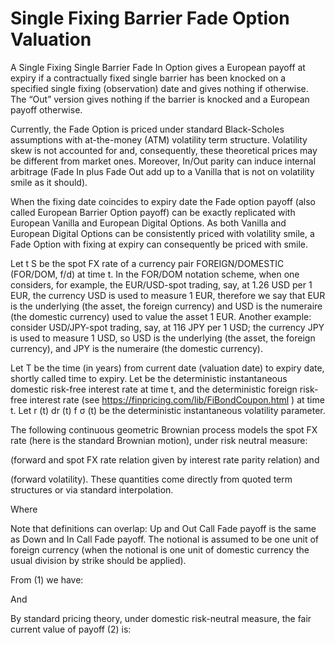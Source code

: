 # Single Fixing Barrier Fade Option Valuation

A Single Fixing Single Barrier Fade In Option gives a European payoff at expiry if a contractually fixed single barrier has been knocked on a specified single fixing (observation) date and gives nothing if otherwise. The “Out” version gives nothing if the barrier is knocked and a European payoff otherwise. 

Currently, the Fade Option is priced under standard Black-Scholes assumptions with at-the-money (ATM) volatility term structure. Volatility skew is not accounted for and, consequently, these theoretical prices may be different from market ones. Moreover, In/Out parity can induce internal arbitrage (Fade In plus Fade Out add up to a Vanilla that is not on volatility smile as it should).

When the fixing date coincides to expiry date the Fade option payoff (also called European Barrier Option payoff) can be exactly replicated with European Vanilla and European Digital Options. As both Vanilla and European Digital Options can be consistently priced with volatility smile, a Fade Option with fixing at expiry can consequently be priced with smile. 

Let t S be the spot FX rate of a currency pair FOREIGN/DOMESTIC (FOR/DOM, f/d) at time t. In the FOR/DOM notation scheme, when one considers, for example, the EUR/USD-spot trading, say, at 1.26 USD per 1 EUR, the currency USD is used to measure 1 EUR, therefore we say that EUR is the underlying (the asset, the foreign currency) and USD is the numeraire (the domestic currency) used to value the asset 1 EUR. Another example: consider USD/JPY-spot trading, say, at 116 JPY per 1 USD; the currency JPY is used to measure 1 USD, so USD is the underlying (the asset, the foreign currency), and JPY is the numeraire (the domestic currency).

Let T be the time (in years) from current date (valuation date) to expiry date, shortly called time to expiry. Let be the deterministic instantaneous domestic risk-free interest rate at time t, and the deterministic foreign risk-free interest rate (see https://finpricing.com/lib/FiBondCoupon.html ) at time t. Let r (t) dr (t) f σ (t) be the deterministic instantaneous volatility parameter.

The following continuous geometric Brownian process models the spot FX rate (here is the standard Brownian motion), under risk neutral measure:

 

(forward and spot FX rate relation given by interest rate parity relation) and

 

(forward volatility). These quantities come directly from quoted term structures or via standard
interpolation.

 

Where

 

Note that definitions can overlap: Up and Out Call Fade payoff is the same as Down and In Call
Fade payoff. The notional is assumed to be one unit of foreign currency (when the notional is one
unit of domestic currency the usual division by strike should be applied).

From (1) we have:

 

And

 

By standard pricing theory, under domestic risk-neutral measure, the fair current value of payoff
(2) is:

 

